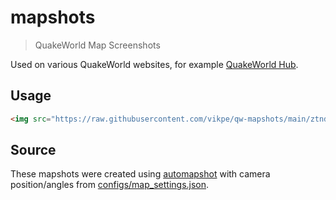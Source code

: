 # mapshots

> QuakeWorld Map Screenshots

Used on various QuakeWorld websites, for example [QuakeWorld Hub](https://hub.quakeworld.nu).

## Usage

```html
<img src="https://raw.githubusercontent.com/vikpe/qw-mapshots/main/ztndm3.jpg" />
```

## Source

These mapshots were created using [automapshot]() with camera position/angles
from [configs/map_settings.json](./configs/map_settings.json).
